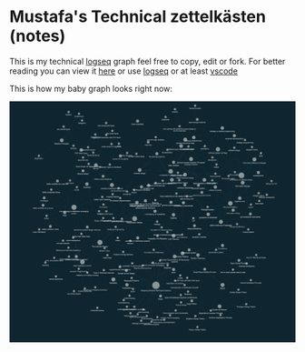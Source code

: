 # Mustafa's Technical zettelkästen (notes)

This is my technical [logseq](https://logseq.com/) graph feel free to copy, edit or fork.
For better reading you can view it [here](https://mustafah15.github.io/zettelkasten/#/graph) or use [logseq](https://logseq.com/) or at least [vscode](https://code.visualstudio.com/) 

This is how my baby graph looks right now:

![mustafa's-baby-graph](./assets/baby-graph.png)

